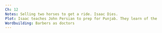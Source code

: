 ```yaml
---
Ch: 12
Notes: Selling two horses to get a ride. Isaac Dies.
Plot: Isaac teaches John Persian to prep for Punjab. They learn of the generals serving for Ranjit. The doctors conspire to kill them and Isaac is killed.
Wordbuilding: Barbers as doctors
---
```

